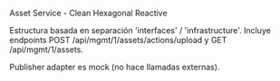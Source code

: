 Asset Service - Clean Hexagonal Reactive

Estructura basada en separación 'interfaces' / 'infrastructure'.
Incluye endpoints POST /api/mgmt/1/assets/actions/upload y GET /api/mgmt/1/assets.

Publisher adapter es mock (no hace llamadas externas).
